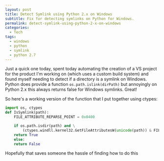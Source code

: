```yaml
---
layout: post
title: Detect Symlink using Python 2.x on Windows
subtitle: Fix for detecting symlinks on Python for Windows.
permalink: detect-symlink-using-python-2-x-on-windows
categories:
  - Tech
tags:
  - windows
  - python
  - symlink
  - python 2.7
---
```


Just a quick one today, spent today automating the creation of a VS project for the product I'm working on (which uses a custom build system) and found myself needing to detect if a directory is a symlink on Windows. Python does provide a function `os.path.islink(dirPath)` but annoyingly on Python 2.x this always returns false for Windows symlinks. Great!

So here's a working version of the function that I put together using ctypes:

```python
import os, ctypes
def IsSymlink(path):
    FILE_ATTRIBUTE_REPARSE_POINT = 0x0400

    if os.path.isdir(path) and \
        (ctypes.windll.kernel32.GetFileAttributesW(unicode(path)) & FILE_ATTRIBUTE_REPARSE_POINT):
    return True
    else:
    return False
```

Hopefully that saves someone the hassle of finding how to do this

